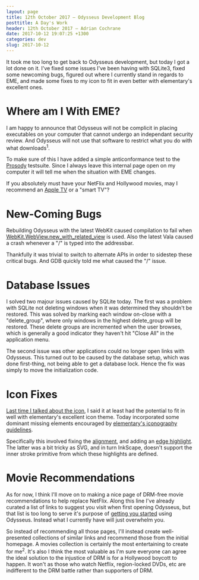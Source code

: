 ```yaml
---
layout: page
title: 12th October 2017 — Odysseus Development Blog
posttitle: A Day's Work
header: 12th October 2017 — Adrian Cochrane
date: 2017-10-12 19:07:25 +1300
categories: dev
slug: 2017-10-12
---
```

It took me too long to get back to Odysseus development, but today I got a lot done on it. I've fixed some issues I've been having
with SQLite3, fixed some newcoming bugs, figured out where I currently stand in regards to EME, and made some fixes to my icon to
fit in even better with elementary's excellent ones.

# Where am I With EME?
I am happy to announce that Odysseus will not be complicit in placing executables on your computer that cannot undergo an
independant security review. And Odysseus will not use that software to restrict what you do with what downloads<sup title="Much of
what you'd probably want to do would, and should, be legal if not for unjust anticircumvention laws.">1</sup>.

To make sure of this I have added a simple anticonformance test to the [Prosody](https://alcinnz.github.io/Odysseus/architecture/2017/07/22/prosody.html)
testsuite. Since I always leave this internal page open on my computer it will tell me when the situation with EME changes. 

If you absolutely must have your NetFlix and Hollywood movies, may I recommend an [Apple TV](https://www.apple.com/tv/) or a "smart
TV"?

# New-Coming Bugs
Rebuilding Odysseus with the latest WebKit caused compilation to fail when
[WebKit.WebView.new_with_related_view](https://valadoc.org/webkit2gtk-4.0/WebKit.WebView.new_with_related_view.html) is used. Also
the latest Vala caused a crash whenever a "/" is typed into the addressbar. 

Thankfully it was trivial to switch to alternate APIs in order to sidestep these critical bugs. And GDB quickly told me what caused
the "/" issue. 

# Database Issues
I solved two majour issues caused by SQLite today. The first was a problem with SQLite not deleting windows when it was
determined they shouldn't be restored. This was solved by marking each window on-close with a "delete_group", where only windows
in the highest delete_group will be restored. These delete groups are incremented when the user browses, which is generally a good
indicator they haven't hit "Close All" in the application menu. 

The second issue was other applications could no longer open links with Odysseus. This turned out to be caused by the database
setup, which was done first-thing, not being able to get a database lock. Hence the fix was simply to move the initialization code.

# Icon Fixes
[Last time I talked about the icon](https://alcinnz.github.io/Odysseus/branding/2017/07/25/app-icon.html), I said it at least had
the potential to fit in well with elementary's excellent icon theme. Today incorporated some dominant missing elements encouraged
by [elementary's iconography guidelines](https://elementary.io/docs/human-interface-guidelines#iconography).

Specifically this involved fixing the [alignment](https://elementary.io/docs/human-interface-guidelines#composition), and adding
an [edge highlight](https://elementary.io/docs/human-interface-guidelines#shadows). The latter was a bit tricky as SVG, and in
turn InkScape, doesn't support the inner stroke primitive from which these highlights are defined. 

# Movie Recommendations
As for now, I think I'll move on to making a nice page of DRM-free movie recommendations to help replace NetFlix. Along this line
I've already curated a list of links to suggest you visit when first opening Odysseus, but that list is too long to
serve it's purpose of [getting you started](https://elementary.io/docs/human-interface-guidelines#first-launch-experience) using
Odysseus. Instead what I currently have will just overwhelm you.

So instead of recommending all those pages, I'll instead create well-presented collections of similar links and recommend those
from the initial homepage. A movies collection is certainly the most entertaining to create for
me<sup title="As for I'm sure many of you.">2</sup>. It's also I think the most valuable as I'm sure everyone can agree the ideal
solution to the injustice of DRM is for a Hollywood boycott to happen. It won't as those who watch Netflix, region-locked DVDs,
etc are indifferent to the DRM battle rather than supporters of DRM. 
